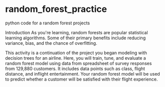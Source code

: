 # random_forest_practice
python code for a random forest projects

Introduction
As you're learning, random forests are popular statistical learning algorithms. Some of their primary benefits include reducing variance, bias, and the chance of overfitting.

This activity is a continuation of the project you began modeling with decision trees for an airline. Here, you will train, tune, and evaluate a random forest model using data from spreadsheet of survey responses from 129,880 customers. It includes data points such as class, flight distance, and inflight entertainment. Your random forest model will be used to predict whether a customer will be satisfied with their flight experience.
